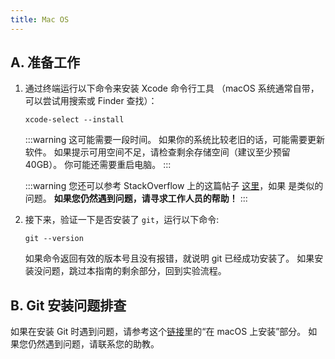 ```yaml
---
title: Mac OS
---
```


## A. 准备工作

1.  通过终端运行以下命令来安装 Xcode 命令行工具
    （macOS 系统通常自带，可以尝试用搜索或 Finder 查找）：

    ```shell
    xcode-select --install
    ```

    :::warning
    这可能需要一段时间。 如果你的系统比较老旧的话，可能需要更新软件。 如果提示可用空间不足，请检查剩余存储空间（建议至少预留 40GB）。 你可能还需要重启电脑。
    :::

    :::warning
    您还可以参考 StackOverflow 上的这篇帖子
    [这里](http://stackoverflow.com/questions/9329243/xcode-4-4-and-later-install-command-line-tools)，如果
    是类似的问题。 **如果您仍然遇到问题，请寻求工作人员的帮助！**
    :::
2. 接下来，验证一下是否安装了 `git`，运行以下命令:

    ```shell
    git --version
    ```

    如果命令返回有效的版本号且没有报错，就说明 git 已经成功安装了。 如果安装没问题，跳过本指南的剩余部分，回到实验流程。

## B. Git 安装问题排查

如果在安装 Git 时遇到问题，请参考这个[链接](https://git-scm.com/book/en/v2/Getting-Started-Installing-Git)里的“在 macOS 上安装”部分。
如果您仍然遇到问题，请联系您的助教。
